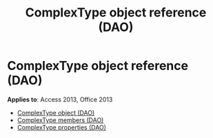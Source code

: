 ﻿---
title: ComplexType object reference (DAO)
TOCTitle: ComplexType Object
ms:assetid: 13eeca4d-7b36-4c9e-8035-ecc9acfe487a
ms:mtpsurl: https://msdn.microsoft.com/library/Dn123787(v=office.15)
ms:contentKeyID: 52071427
ms.date: 09/18/2015
mtps_version: v=office.15
---

# ComplexType object reference (DAO)

**Applies to**: Access 2013, Office 2013

- [ComplexType object (DAO)](complextype-object-dao.md)
- [ComplexType members (DAO)](complextype-members-dao.md)
- [ComplexType properties (DAO)](complextype-properties-dao.md)

